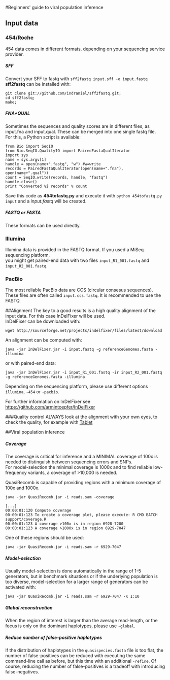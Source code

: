 #Beginners' guide to viral population inference

## Input data
### 454/Roche
454 data comes in different formats, depending on your sequencing service provider.
##### SFF
Convert your SFF to fastq with `sff2fastq input.sff -o input.fastq`  
<b>sff2fastq</b> can be installed with:
```
git clone git://github.com/indraniel/sff2fastq.git;
cd sff2fastq;
make;
```

##### FNA+QUAL
Sometimes the sequences and quality scores are in different files, as input.fna and input.qual. These can be merged into one single fastq file.  
For this, a Python script is available:
```
from Bio import SeqIO
from Bio.SeqIO.QualityIO import PairedFastaQualIterator
import sys
name = sys.argv[1]
handle = open(name+".fastq", "w") #w=write
records = PairedFastaQualIterator(open(name+".fna"), open(name+".qual"))
count = SeqIO.write(records, handle, "fastq")
handle.close()
print "Converted %i records" % count
```
Save this code as <b>454tofastq.py</b> and execute it with `python 454tofastq.py input` and a <i>input.fastq</i> will be created.

##### FASTQ or FASTA
These formats can be used directly.

### Illumina
Illumina data is provided in the FASTQ format. If you used a MiSeq sequencing platform,  
you might get paired-end data with two files `input_R1_001.fastq` and `input_R2_001.fastq`.

### PacBio
The most reliable PacBio data are CCS (circular consesus sequences). These files are often called `input.ccs.fastq`. It is recommended to use the FASTQ.

##Alignment
The key to a good results is a high quality alignment of the input data. For this case InDelFixer will be used.  
InDelFixer can be downloaded with:
```
wget http://sourceforge.net/projects/indelfixer/files/latest/download
```
An alignment can be computed with:
```
java -jar InDelFixer.jar -i input.fastq -g referenceGenomes.fasta -illumina
```
or with paired-end data:
```
java -jar InDelFixer.jar -i input_R1_001.fastq -ir input_R2_001.fastq -g referenceGenomes.fasta -illumina
```
Depending on the sequencing platform, please use different options `-illumina`, `-454` or `-pacbio`.

For further information on InDelFixer see https://github.com/armintoepfer/InDelFixer

###Quality control
ALWAYS look at the alignment with your own eyes, to check the quality, for example with [Tablet](http://bioinf.scri.ac.uk/tablet/)

##Viral population inference
##### Coverage
The coverage is critical for inference and a MINIMAL coverage of 100x is needed to distinguish between sequencing errors and SNPs.  
For model-selection the minimal coverage is 1000x and to find reliable low-frequency variants, a coverage of >10,000 is needed.

QuasiRecomb is capable of providing regions with a minimum coverage of 100x and 1000x.
```
java -jar QuasiRecomb.jar -i reads.sam -coverage

[...]
00:00:01:120 Compute coverage
00:00:01:123 To create a coverage plot, please execute: R CMD BATCH support/coverage.R
00:00:01:123 A coverage >100x is in region 6928-7200
00:00:01:123 A coverage >1000x is in region 6929-7047
```

One of these regions should be used:
```
java -jar QuasiRecomb.jar -i reads.sam -r 6929-7047
```

##### Model-selection
Usually model-selection is done automatically in the range of 1-5 generators, but in benchmark situations or if the underlying population is too diverse, model-selection for a larger range of generators can be activated with:
```
java -jar QuasiRecomb.jar -i reads.sam -r 6929-7047 -K 1:10
```

##### Global reconstruction
When the region of interest is larger than the average read-length, or the focus is only on the dominant haplotypes, please use `-global`.

##### Reduce number of false-positive haplotypes
If the distribution of haplotypes in the `quasispecies.fasta` file is too flat, the number of false-positives can be reduced with executing the same command-line call as before, but this time with an additional `-refine`. Of course, reducing the number of false-positives is a tradeoff with introducing false-negatives.
